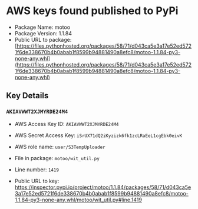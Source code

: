# AWS keys found published to PyPi

* Package Name: motoo
* Package Version: 1.1.84
* Public URL to package: [https://files.pythonhosted.org/packages/58/71/d043ca5e3a17e52ed5721f6de338670b4b0abab1f8599b94881490a8efc8/motoo-1.1.84-py3-none-any.whl](https://files.pythonhosted.org/packages/58/71/d043ca5e3a17e52ed5721f6de338670b4b0abab1f8599b94881490a8efc8/motoo-1.1.84-py3-none-any.whl)

## Key Details

### `AKIAVWWT2XJMYRDE24M4`

* AWS Access Key ID: `AKIAVWWT2XJMYRDE24M4`
* AWS Secret Access Key: `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` 
* AWS role name: `user/S3TempUploader`
* File in package: `motoo/wit_util.py`
* Line number: `1419`

* Public URL to key: https://inspector.pypi.io/project/motoo/1.1.84/packages/58/71/d043ca5e3a17e52ed5721f6de338670b4b0abab1f8599b94881490a8efc8/motoo-1.1.84-py3-none-any.whl/motoo/wit_util.py#line.1419


